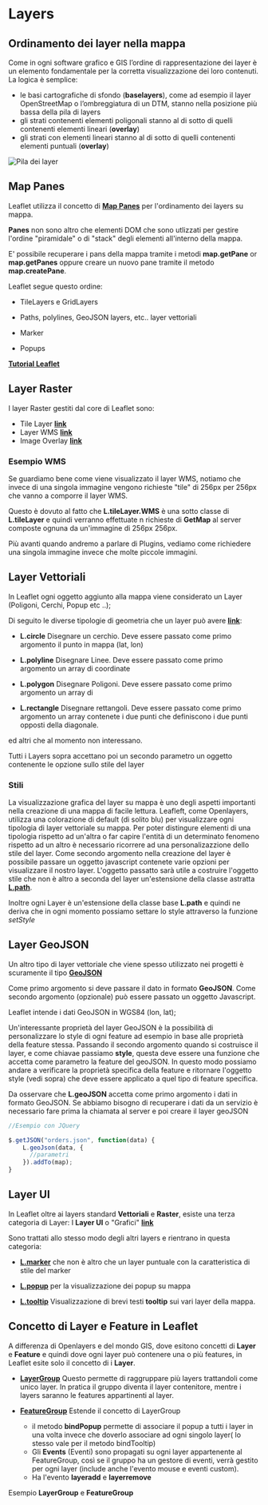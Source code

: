 # Layers

## Ordinamento dei layer nella mappa

Come in ogni software grafico e GIS l’ordine di rappresentazione dei layer è un elemento fondamentale per la corretta visualizzazione dei loro contenuti. La logica è semplice:

* le basi cartografiche di sfondo (**baselayers**), come ad esempio il layer OpenStreetMap o l’ombreggiatura di un DTM, stanno nella posizione più bassa della pila di layers
* gli strati contenenti elementi poligonali stanno al di sotto di quelli contenenti elementi lineari (**overlay**)
* gli strati con elementi lineari stanno al di sotto di quelli contenenti elementi puntuali (**overlay**)

<img src="/corso-leaflet/assets/img/layers_stack.png" title="Pila dei layer"/>


## Map Panes

Leaflet utilizza il concetto di [**Map Panes**](https://leafletjs.com/reference-1.7.1.html#map-pane) per l'ordinamento dei layers su mappa.

**Panes** non sono altro che elementi DOM che sono utlizzati per gestire l'ordine "piramidale" o di "stack" degli elementi all'interno della mappa.

E' possibile recuperare i pans della mappa tramite i metodi **map.getPane** or **map.getPanes** oppure creare un nuovo pane tramite il metodo **map.createPane**.

Leaflet segue questo ordine:

* TileLayers e GridLayers

* Paths, polylines, GeoJSON layers, etc.. layer vettoriali

* Marker 

* Popups


[**Tutorial Leaflet**](https://leafletjs.com/examples/map-panes/)

<map-panes></map-panes>

## Layer Raster 

I layer Raster gestiti dal core di Leaflet sono:

* Tile Layer [**link**](https://leafletjs.com/reference-1.7.1.html#tilelayer)
* Layer WMS [**link**](https://leafletjs.com/reference-1.7.1.html#tilelayer-wms)
* Image Overlay [**link**](https://leafletjs.com/reference-1.7.1.html#imageoverlay)


### Esempio WMS

<wmslayer></wmslayer>

Se guardiamo bene come viene visualizzato il layer WMS, notiamo che invece di una singola immagine vengono richieste "tile" di 256px per 256px che vanno a comporre il layer WMS.

Questo è dovuto al fatto che **L.tileLayer.WMS** è una sotto classe di **L.tileLayer** e quindi verranno effettuate n richieste di **GetMap** al server composte ognuna da un'immagine di 256px 256px.

Più avanti quando andremo a parlare di Plugins, vediamo come richiedere una singola immagine invece che molte piccole immagini.

## Layer Vettoriali 

In Leaflet ogni oggetto aggiunto alla mappa viene considerato un Layer (Poligoni, Cerchi, Popup etc ..);

Di seguito le diverse tipologie di geometria che un layer può avere [**link**](https://leafletjs.com/reference-1.7.1.html#path):

* **L.circle** Disegnare un cerchio. Deve essere passato come primo argomento il punto in mappa (lat, lon) 

* **L.polyline** Disegnare Linee. Deve essere passato come primo argomento un array di coordinate

* **L.polygon** Disegnare Poligoni. Deve essere passato come primo argomento un array di 

* **L.rectangle** Disegnare rettangoli. Deve essere passato come primo argomento un array contenete i due punti che definiscono i due punti opposti della diagonale.

ed altri che al momento non interessano.

Tutti i Layers sopra accettano poi un secondo parametro un oggetto contenente le opzione sullo stile del layer

### Stili

La visualizzazione grafica del layer su mappa è uno degli aspetti importanti nella creazione di una mappa di facile lettura.
Leafleft, come Openlayers, utilizza una colorazione di default (di solito blu)  per visualizzare ogni tipologia di layer vettoriale su mappa. 
Per poter distingure elementi di una tipologia rispetto ad un'altra o far capire l'entità di un determinato fenomeno rispetto ad un altro è necessario ricorrere ad una personalizazzione dello stile del layer.
Come secondo argomento nella creazione del layer è possibile passare un oggetto javascript contenete varie opzioni per visualizzare il nostro layer.
L'oggetto passatto sarà utile a costruire l'oggetto stile che non è altro a seconda del layer un'estensione della classe astratta [**L.path**](https://leafletjs.com/reference-1.7.1.html#path).

<vector-style></vector-style>

Inoltre ogni Layer è un'estensione della classe base **L.path** e quindi ne deriva che in ogni momento possiamo settare lo style attraverso la funzione *setStyle*

## Layer GeoJSON

Un altro tipo di layer vettoriale che viene spesso utilizzato nei progetti è scuramente il tipo [**GeoJSON**](https://leafletjs.com/reference-1.7.1.html#geojson)

Come primo argomento si deve passare il dato in formato **GeoJSON**. Come secondo argomento (opzionale) può essere passato un oggetto Javascript.

Leaflet intende i dati GeoJSON in WGS84 (lon, lat);

<layer-geojson></layer-geojson>

Un'interessante proprietà del layer GeoJSON è la possibilità di personalizzare lo style di ogni feature ad esempio in base alle proprietà della feature stessa.
Passando il secondo argomento quando si costruisce il layer, e come chiavae passiamo **style**, questa deve essere una funzione che accetta come parametro la feature del geoJSON.
In questo modo possiamo andare a verificare la proprietà specifica della feature e ritornare l'oggetto style (vedi sopra) che deve essere applicato a quel tipo di feature specifica. 

Da osservare che **L.geoJSON** accetta come primo argomento i dati in formato GeoJSON. Se abbiamo bisogno di recuperare i dati da un servizio è necessario fare prima la chiamata al server e poi creare il layer geoJSON

```js
//Esempio con JQuery

$.getJSON("orders.json", function(data) {
    L.geoJson(data, {
      //parametri
    }).addTo(map);
}

````

## Layer UI

In Leaflet oltre ai layers standard **Vettoriali** e **Raster**, esiste una terza categoria di Layer: I **Layer UI** o "Grafici" [**link**](https://leafletjs.com/reference-1.7.1.html#marker)

Sono trattati allo stesso modo degli altri layers e rientrano in questa categoria:

* [**L.marker**](https://leafletjs.com/reference-1.7.1.html#marker) che non è altro che un layer puntuale con la caratteristica di stile del marker
   
* [**L.popup**](https://leafletjs.com/reference-1.7.1.html#popup) per la visualizzazione dei popup su mappa

* [**L.tooltip**](https://leafletjs.com/reference-1.7.1.html#tooltip) Visualizzazione di brevi testi **tooltip** sui vari layer della mappa.
                                                                       

<marker-popup-tooltip></marker-popup-tooltip>


## Concetto di Layer e Feature in Leaflet

A differenza di Openlayers e del mondo GIS, dove esitono concetti di **Layer** e **Feature** e quindi dove ogni layer può contenere una o più features, in Leaflet esite solo il concetto di i **Layer**.

* [**LayerGroup**](https://leafletjs.com/reference-1.7.1.html#layergroup) Questo permette di raggruppare più layers trattandoli come unico layer. In pratica il gruppo diventa il layer contenitore, mentre i layers saranno le features appartinenti al layer.

* [**FeatureGroup**](https://leafletjs.com/reference-1.7.1.html#featuregroup) Estende il concetto di LayerGroup 
    * il metodo **bindPopup** permette di associare il popup a tutti i layer in una volta invece che doverlo associare ad ogni singolo layer( lo stesso vale per il metodo bindTooltip)
    * Gli **Events** (Eventi) sono propagati su ogni layer appartenente al FeatureGroup, così se il gruppo ha un gestore di eventi, verrà gestito per ogni layer (include anche l'evento mouse e eventi custom).
    * Ha l'evento **layeradd** e **layerremove**

Esempio **LayerGroup** e **FeatureGroup**

<layergroup-featuregroup></layergroup-featuregroup>





